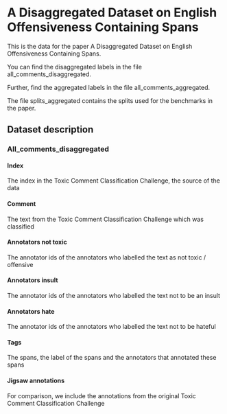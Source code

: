 # A Disaggregated Dataset on English Offensiveness Containing Spans

This is the data for the paper A Disaggregated Dataset on English Offensiveness Containing Spans. 

You can find the disaggregated labels in the file all_comments_disaggregated. 

Further, find the aggregated labels in the file all_comments_aggregated. 

The file splits_aggregated contains the splits used for the benchmarks in the paper. 

## Dataset description

### All_comments_disaggregated

#### Index
The index in the Toxic Comment Classification Challenge, the source of the data

#### Comment
The text from the Toxic Comment Classification Challenge which was classified

#### Annotators not toxic
The annotator ids of the annotators who labelled the text as not toxic / offensive 

#### Annotators insult
The annotator ids of the annotators who labelled the text not to be an insult

#### Annotators hate
The annotator ids of the annotators who labelled the text not to be hateful

#### Tags
The spans, the label of the spans and the annotators that annotated these spans

#### Jigsaw annotations
For comparison, we include the annotations from the original Toxic Comment Classification Challenge


